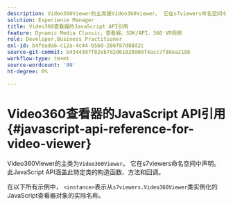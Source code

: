 ```yaml
---
description: Video360Viewer的主类是Video360Viewer。 它在s7viewers命名空间中声明。 此JavaScript API涵盖此特定类的构造函数、方法和回调。
solution: Experience Manager
title: Video360查看器的JavaScript API引用
feature: Dynamic Media Classic，查看器，SDK/API，360 VR视频
role: Developer,Business Practitioner
exl-id: b4feada6-c12a-4c44-b560-286f87d88d2c
source-git-commit: b4344397f82eb7d2d61020909f4acc7fddea210b
workflow-type: tm+mt
source-wordcount: '99'
ht-degree: 0%

---
```


# Video360查看器的JavaScript API引用{#javascript-api-reference-for-video-viewer}

Video360Viewer的主类为`Video360Viewer`。 它在s7viewers命名空间中声明。 此JavaScript API涵盖此特定类的构造函数、方法和回调。

在以下所有示例中， `<instance>`表示从`s7viewers.Video360Viewer`类实例化的JavaScript查看器对象的实际名称。
